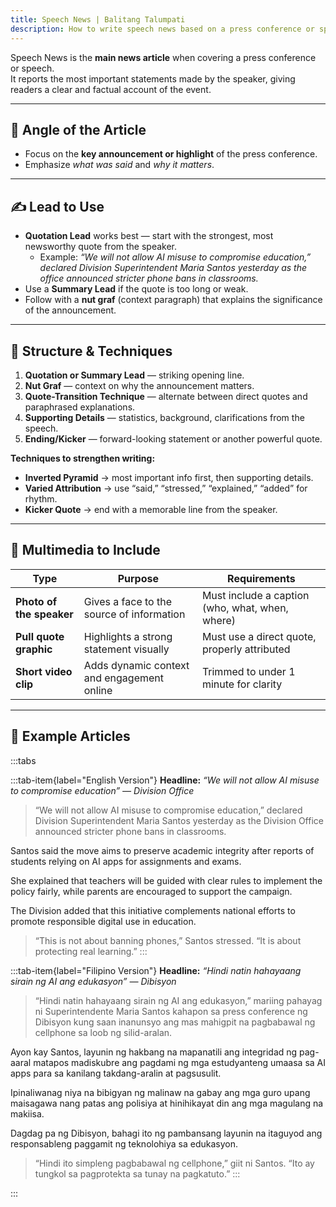 ```yaml
---
title: Speech News | Balitang Talumpati
description: How to write speech news based on a press conference or speech event
---
```


Speech News is the **main news article** when covering a press conference or speech.  
It reports the most important statements made by the speaker, giving readers a clear and factual account of the event.  

---

## 🎯 Angle of the Article  
- Focus on the **key announcement or highlight** of the press conference.  
- Emphasize *what was said* and *why it matters*.  

---

## ✍️ Lead to Use  
- **Quotation Lead** works best — start with the strongest, most newsworthy quote from the speaker.  
  - Example: *“We will not allow AI misuse to compromise education,” declared Division Superintendent Maria Santos yesterday as the office announced stricter phone bans in classrooms.*  
- Use a **Summary Lead** if the quote is too long or weak.  
- Follow with a **nut graf** (context paragraph) that explains the significance of the announcement.  

---

## 📝 Structure & Techniques  

1. **Quotation or Summary Lead** — striking opening line.  
2. **Nut Graf** — context on why the announcement matters.  
3. **Quote-Transition Technique** — alternate between direct quotes and paraphrased explanations.  
4. **Supporting Details** — statistics, background, clarifications from the speech.  
5. **Ending/Kicker** — forward-looking statement or another powerful quote.  

**Techniques to strengthen writing:**  
- **Inverted Pyramid** → most important info first, then supporting details.  
- **Varied Attribution** → use “said,” “stressed,” “explained,” “added” for rhythm.  
- **Kicker Quote** → end with a memorable line from the speaker.  

---

## 🎥 Multimedia to Include  

| Type | Purpose | Requirements |
|------|----------|--------------|
| **Photo of the speaker** | Gives a face to the source of information | Must include a caption (who, what, when, where) |
| **Pull quote graphic** | Highlights a strong statement visually | Must use a direct quote, properly attributed |
| **Short video clip** | Adds dynamic context and engagement online | Trimmed to under 1 minute for clarity |

---

## 📰 Example Articles  

:::tabs

:::tab-item{label="English Version"}
**Headline:** *“We will not allow AI misuse to compromise education” — Division Office*  

> “We will not allow AI misuse to compromise education,” declared Division Superintendent Maria Santos yesterday as the Division Office announced stricter phone bans in classrooms.  

Santos said the move aims to preserve academic integrity after reports of students relying on AI apps for assignments and exams.  

She explained that teachers will be guided with clear rules to implement the policy fairly, while parents are encouraged to support the campaign.  

The Division added that this initiative complements national efforts to promote responsible digital use in education.  

> “This is not about banning phones,” Santos stressed. “It is about protecting real learning.”
:::

:::tab-item{label="Filipino Version"}
**Headline:** *“Hindi natin hahayaang sirain ng AI ang edukasyon” — Dibisyon*  

> “Hindi natin hahayaang sirain ng AI ang edukasyon,” mariing pahayag ni Superintendente Maria Santos kahapon sa press conference ng Dibisyon kung saan inanunsyo ang mas mahigpit na pagbabawal ng cellphone sa loob ng silid-aralan.  

Ayon kay Santos, layunin ng hakbang na mapanatili ang integridad ng pag-aaral matapos madiskubre ang pagdami ng mga estudyanteng umaasa sa AI apps para sa kanilang takdang-aralin at pagsusulit.  

Ipinaliwanag niya na bibigyan ng malinaw na gabay ang mga guro upang maisagawa nang patas ang polisiya at hinihikayat din ang mga magulang na makiisa.  

Dagdag pa ng Dibisyon, bahagi ito ng pambansang layunin na itaguyod ang responsableng paggamit ng teknolohiya sa edukasyon.  

> “Hindi ito simpleng pagbabawal ng cellphone,” giit ni Santos. “Ito ay tungkol sa pagprotekta sa tunay na pagkatuto.”
:::

:::

